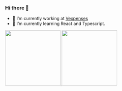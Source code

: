 ### Hi there 👋

- 🔭 I’m currently working at <a href="https://vexpenses.com.br">Vexpenses </a> 
- 🌱 I’m currently learning React and Typescript.

<div>
  <a href="https://github.com/Pedroenrick"/>
    <img height="180em" src="https://github-readme-stats.vercel.app/api?username=pedroenrick&show_icons=true&theme=dracula&include_all_commits=true&count_private=true"/>
<img height="180em" src="https://github-readme-stats.vercel.app/api/top-langs/?username=pedroenrick&layout=compact&langs_count=16&theme=dracula"/>
                                                                                                                                                </div>
